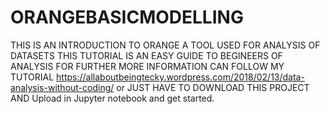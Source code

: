 # ORANGEBASICMODELLING
THIS IS AN INTRODUCTION TO ORANGE A TOOL USED FOR ANALYSIS OF DATASETS THIS TUTORIAL IS AN EASY GUIDE TO BEGINEERS OF ANALYSIS FOR FURTHER MORE 
INFORMATION CAN FOLLOW MY TUTORIAL https://allaboutbeingtecky.wordpress.com/2018/02/13/data-analysis-without-coding/
or JUST HAVE TO DOWNLOAD THIS PROJECT AND Upload in Jupyter notebook and get started.
